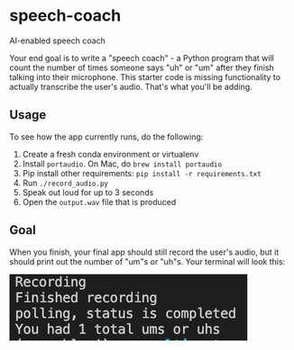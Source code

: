 # speech-coach

AI-enabled speech coach

Your end goal is to write a "speech coach" - a Python program that will count the number of times someone says "uh" or "um" after they finish talking into their microphone. This starter code is missing functionality to actually transcribe the user's audio. That's what you'll be adding.

## Usage

To see how the app currently runs, do the following:

1. Create a fresh conda environment or virtualenv
2. Install `portaudio`. On Mac, do `brew install portaudio`
3. Pip install other requirements: `pip install -r requirements.txt`
4. Run `./record_audio.py`
5. Speak out loud for up to 3 seconds
6. Open the `output.wav` file that is produced

## Goal

When you finish, your final app should still record the user's audio, but it should print out the number of "um"s or "uh"s. Your terminal will look this:

![](./final.png)
